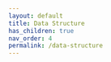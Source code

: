 ```yaml
---
layout: default
title: Data Structure
has_children: true
nav_order: 4
permalink: /data-structure
---
```







